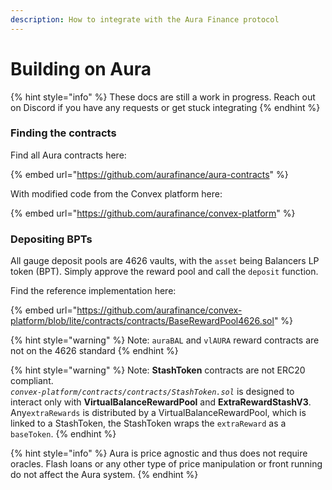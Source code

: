 ```yaml
---
description: How to integrate with the Aura Finance protocol
---
```


# Building on Aura

{% hint style="info" %}
These docs are still a work in progress. Reach out on Discord if you have any requests or get stuck integrating
{% endhint %}

### Finding the contracts

Find all Aura contracts here:

{% embed url="https://github.com/aurafinance/aura-contracts" %}

With modified code from the Convex platform here:

{% embed url="https://github.com/aurafinance/convex-platform" %}

### Depositing BPTs

All gauge deposit pools are 4626 vaults, with the `asset` being Balancers LP token (BPT). Simply approve the reward pool and call the `deposit` function.

Find the reference implementation here:

{% embed url="https://github.com/aurafinance/convex-platform/blob/lite/contracts/contracts/BaseRewardPool4626.sol" %}

{% hint style="warning" %}
Note: `auraBAL` and `vlAURA` reward contracts are not on the 4626 standard&#x20;
{% endhint %}

{% hint style="warning" %}
Note: **StashToken** contracts are not ERC20 compliant. \
_`convex-platform/contracts/contracts/StashToken.sol`_ is designed to interact only with **VirtualBalanceRewardPool** and **ExtraRewardStashV3**. Any`extraRewards` is distributed by a VirtualBalanceRewardPool, which is linked to a StashToken, the StashToken wraps the `extraReward` as a `baseToken`.
{% endhint %}

{% hint style="info" %}
Aura is price agnostic and thus does not require oracles.  Flash loans or any other type of price manipulation or front running do not affect the Aura system.
{% endhint %}
